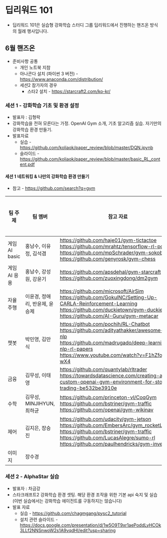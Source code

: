 # 딥리워드 101

* 딥리워드 101은 실습형 강화학습 스터디 그룹 딥리워드에서 진행하는 핸즈온 방식의 월례 행사입니다.  

## 6월 핸즈온 

* 준비사항 공통 
  * 개인 노트북 지참
  * 아나콘다 설치 (파이썬 3 버전) - https://www.anaconda.com/distribution/
  * 세션2 참가자의 경우
    - 스타2 설치 - https://starcraft2.com/ko-kr/

### 세션 1 - 강화학습 기초 및 환경 설정 
  * 발표자 : 김형락 
  * 강화학습을 전혀 모른다는 가정. OpenAI Gym 소개, 기초 알고리즘 실습. 자기만의 강화학습 환경 만들기.
  * 발표자료 
    * 실습 - https://github.com/koliaok/paper_review/blob/master/DQN.ipynb
    * 슬라이드 - https://github.com/koliaok/paper_review/blob/master/basic_RL_content.pdf
    

#### 세션 1 네트워킹 & 나만의 강화학습 환경 만들기 

* 참고 - https://github.com/search?q=gym

| 팀 주제  | 팀 멤버 | 참고 자료 | talk 요약 | 실습 저장소 
| ------------- | ------------- | ------------- | ------------- | ------------- |
| 게임 AI basic | 홍남수, 이유정, 김석겸  | https://github.com/haje01/gym-tictactoe <br> https://github.com/mrahtz/tensorflow-rl-pong <br> https://github.com/mpSchrader/gym-sokoban <br> https://github.com/genyrosk/gym-chess |   |   |
| 게임 AI 응용  | 홍남수, 강성원, 강윤기  | https://github.com/apsdehal/gym-starcraft <br> https://github.com/zuoxingdong/dm2gym|   |   |
| 자율주행  | 이윤경, 정애리, 반윤제, 윤승제  | https://github.com/microsoft/AirSim <br> https://github.com/GokulNC/Setting-Up-CARLA-Reinforcement-Learning <br> https://github.com/duckietown/gym-duckietown <br> https://github.com/AI-Guru/gym-metacar |   |   |
| 챗봇  | 박민영, 김만식  | https://github.com/pochih/RL-Chatbot <br> https://github.com/adityathakker/awesome-rl-nlp <br> https://github.com/madrugado/deep-learning-nlp-rl-papers <br>  https://www.youtube.com/watch?v=F1hZfoh-wX4  |   |   |
| 금융  | 김무성, 이태영  | https://github.com/quantylab/rltrader <br> https://towardsdatascience.com/creating-a-custom-openai-gym-environment-for-stock-trading-be532be3910e  |   |   |
| 수학  | 김무성, MINJIHYUN, 최하균  | https://github.com/princeton-vl/CoqGym <br> https://github.com/bstriner/gym-traffic <br> https://github.com/openai/gym-wikinav |   |   |
| 제어  | 김지은, 장승진  | https://github.com/udacity/gym-jetson <br> https://github.com/EmbersArc/gym_rocketLander <br> https://github.com/bstriner/gym-traffic <br> https://github.com/LucasAlegre/sumo-rl <br> https://github.com/paulhendricks/gym-inventory |   |   |
| 이미지  | 장수경  |   |   |   |

### 세션 2 - AlphaStar 실습 
  * 발표자 : 차금강
  * 스타크래프트2 강화학습 환경 셋팅. 해당 환경 조작을 위한 기본 api 숙지 및 실습 (이번 실습에서는 강화학습 에이전트를 구동하지는 않습니다) 
  * 발표 자료 
    * 실습 - https://github.com/chagmgang/pysc2_tutorial
    * 설치 관련 슬라이드 - https://docs.google.com/presentation/d/1w5O9T9xr1aePoddLyHCOk3LLf2NNSnwoW2s1A9vqdHI/edit?usp=sharing
